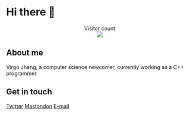 # Hi there 👋

<p align="center"> 
  Visitor count<br>
  <img src="https://profile-counter.glitch.me/VirgoJhang/count.svg" />
</p>

## About me

Virgo Jhang, a computer science newcomer, currently working as a C++ programmer. 

## Get in touch

[Twitter](https://twitter.com/theVirgoJhang) [Mastondon](https://mastodon.social/@VirgoJhang) [E-mail](mailto:virgojhang@cingkong.org)

<!--
**VirgoJhang/VirgoJhang** is a ✨ _special_ ✨ repository because its `README.md` (this file) appears on your GitHub profile.

Here are some ideas to get you started:

- 🔭 I’m currently working on ...
- 🌱 I’m currently learning ...
- 👯 I’m looking to collaborate on ...
- 🤔 I’m looking for help with ...
- 💬 Ask me about ...
- 📫 How to reach me: ...
- 😄 Pronouns: ...
- ⚡ Fun fact: ...
-->
